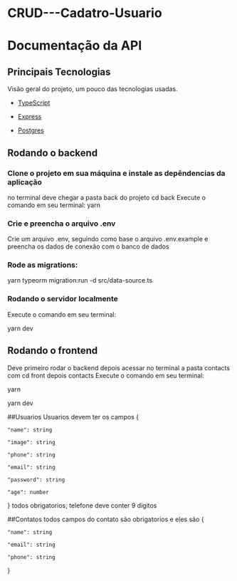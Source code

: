 # CRUD---Cadatro-Usuario
# Documentação da API


##  Principais Tecnologias

Visão geral do projeto, um pouco das tecnologias usadas.

-   [TypeScript](https://www.typescriptlang.org/)

-   [Express](https://expressjs.com/)

-   [Postgres](https://www.postgresql.org/)


##  Rodando o backend


###  Clone o projeto em sua máquina e instale as depêndencias da aplicação

no terminal deve chegar a pasta back do projeto
cd back
Execute o comando em seu terminal:
yarn

### Crie e preencha o arquivo .env

Crie um arquivo .env, seguindo como base o arquivo .env.example e preencha os dados de conexão com o banco de dados


###  Rode as migrations:

yarn typeorm migration:run -d src/data-source.ts


### Rodando o servidor localmente

Execute o comando em seu terminal:

yarn dev


##  Rodando o frontend


Deve primeiro rodar o backend
depois acessar no terminal a pasta contacts
com cd front depois contacts
Execute o comando em seu terminal:

yarn

yarn dev 


##Usuarios
Usuarios devem ter os campos
{

	"name": string
	
	"image": string
	
	"phone": string
	
 	"email": string
	
	"password": string
	
	"age": number
	
}
todos obrigatorios, telefone deve conter 9 digitos

##Contatos
todos campos do contato são obrigatorios e eles são 
{

	"name": string
	
	"email": string
	
	"phone": string
	
}


